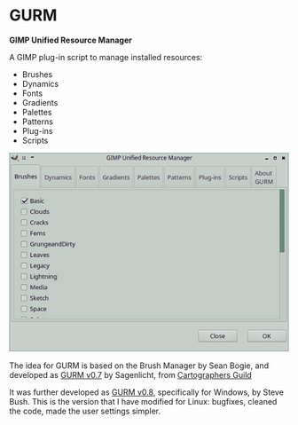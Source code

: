# GURM
**GIMP Unified Resource Manager**

A GIMP plug-in script to manage installed resources:

* Brushes
* Dynamics
* Fonts
* Gradients
* Palettes
* Patterns
* Plug-ins
* Scripts

![GURM](gurm-scrot.png)

The idea for GURM is based on the Brush Manager by Sean Bogie, and developed
as [GURM v0.7](http://registry.gimp.org/node/13473) by Sagenlicht, from [Cartographers Guild](http://cartographersguild.com)

It was further developed as [GURM v0.8](http://gimpscripts.com/2012/10/gurm-gimp-unified-resource-manager/), specifically for
Windows, by Steve Bush. This is the version that I have modified for Linux: bugfixes, cleaned the code, made the user
settings simpler.
